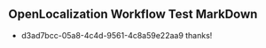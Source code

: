 ## OpenLocalization Workflow Test MarkDown
* d3ad7bcc-05a8-4c4d-9561-4c8a59e22aa9 thanks!

<!--HONumber=Sep16_HO1-->


